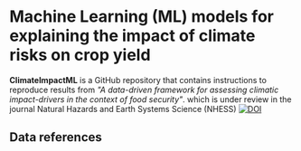 # Machine Learning (ML) models for explaining the impact of climate risks on crop yield

**ClimateImpactML** is a GitHub repository that contains instructions to reproduce results from *"A data-driven framework for assessing climatic impact-drivers in the context of food security"*. which is under review in the journal Natural Hazards and Earth Systems Science (NHESS) [![DOI](https://doi.org/10.5194/egusphere-2023-3002)](https://doi.org/10.5194/egusphere-2023-3002)

## Data references
